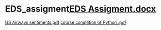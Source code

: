 # EDS_assigment[EDS Assigment.docx](https://github.com/user-attachments/files/20069241/EDS.Assigment.docx)
[US Airways sentiments.pdf](https://github.com/user-attachments/files/20069244/US.Airways.sentiments.pdf)
[course complition of Python .pdf](https://github.com/user-attachments/files/20069245/course.complition.of.Python.pdf)
